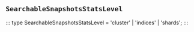 ## `SearchableSnapshotsStatsLevel`
:::
type SearchableSnapshotsStatsLevel = 'cluster' | 'indices' | 'shards';
:::
